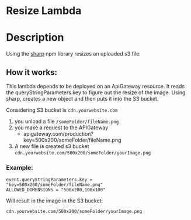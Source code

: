 # Resize Lambda

# Description
Using the [sharp](https://www.npmjs.com/package/sharp) npm library resizes an uploaded s3 file.

## How it works:
This lambda depends to be deployed on an ApiGateway resource.
It reads the queryStringParameters.key to figure out the resize of the image.
Using sharp, creates a new object and then puts it into the S3 bucket.

Considering S3 bucket is `cdn.yourwebsite.com`

1. you unload a file `/someFolder/fileName.png`
1. you make a request to the APIGateway 
    - apigateway.com/production?key=500x200/someFolder/fileName.png
1. A new file is created s3 bucket `cdn.yourwebsite.com/500x200/someFolder/yourImage.png`

### Example:
```
event.queryStringParameters.key = "key=500x200/someFolder/fileName.png"
ALLOWED_DIMENSIONS = "500x200,100x100"
``` 
Will result in the image in the S3 bucket:
```
cdn.yourwebsite.com/500x200/someFolder/yourImage.png
``` 